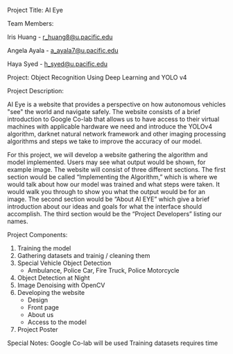 Project Title: AI Eye

Team Members:

Iris Huang - r_huang8@u.pacific.edu

Angela Ayala - a_ayala7@u.pacific.edu

Haya Syed - h_syed@u.pacific.edu


Project: Object Recognition Using Deep Learning and YOLO v4

Project Description:

  AI Eye is a website that provides a perspective on how autonomous vehicles "see" the world and navigate safely. The website consists of a brief introduction to Google Co-lab that allows us to have access to their virtual machines with applicable hardware we need and introduce the YOLOv4 algorithm, darknet natural network framework and other imaging processing algorithms and steps we take to improve the accuracy of our model. 

  For this project, we will develop a website gathering the algorithm and model implemented. Users may see what output would be shown, for example image. The website will consist of three different sections. The first section would be called “Implementing the Algorithm,” which is where we would talk about how our model was trained and what steps were taken. It would walk you through to show you what the output would be for an image. The second section would be “About AI EYE” which give a brief introduction about our ideas and goals for what the interface should accomplish. The third section would be the “Project Developers” listing our names. 
  
Project Components:

1) Training the model
2) Gathering datasets and trainig / cleaning them
3) Special Vehicle Object Detection
    - Ambulance, Police Car, Fire Truck, Police Motorcycle
4) Object Detection at Night
5) Image Denoising with OpenCV
6) Developing the website
    - Design
    - Front page
    - About us
    - Access to the model
7) Project Poster

Special Notes:
Google Co-lab will be used
Training datasets requires time
